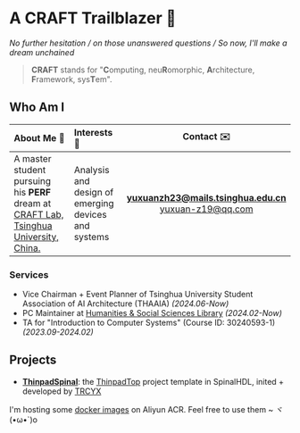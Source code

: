 # A CRAFT Trailblazer :rocket:

_No further hesitation / on those unanswered questions / So now, I'll make a dream unchained_

> **CRAFT** stands for "**C**omputing, neu**R**omorphic, **A**rchitecture, **F**ramework, sys**T**em". 

## Who Am I

|About Me :beginner:|Interests :microscope:|Contact :envelope:|
|:-|:-|:-:|
|A master student pursuing his **PERF** dream at [CRAFT Lab, Tsinghua University, China.](https://craft.cs.tsinghua.edu.cn/) | Analysis and design of emerging devices and systems |**[yuxuanzh23@mails.tsinghua.edu.cn](mailto:yuxuanzh23@mails.tsinghua.edu.cn)** </br> [yuxuan-z19@qq.com](mailto:yuxuan-z19@qq.com)|

### Services

- Vice Chairman + Event Planner of Tsinghua University Student Association of AI Architecture (THAAIA) _(2024.06-Now)_
- PC Maintainer at [Humanities & Social Sciences Library](https://lib.tsinghua.edu.cn/hs/) _(2024.02-Now)_
- TA for "Introduction to Computer Systems" (Course ID: 30240593-1) _(2023.09-2024.02)_

## Projects

- **[ThinpadSpinal](https://github.com/thu-cs-lab/ThinpadSpinal)**: the [ThinpadTop](https://github.com/thu-cs-lab/thinpad_top) project template in SpinalHDL, inited + developed by [TRCYX](https://github.com/TRCYX)
 
I'm hosting some [docker images](https://gist.github.com/yuxuan-z19/4bb89611e727044912b80b90c0f70e64) on Aliyun ACR. Feel free to use them ~ ヾ(•ω•`)o
